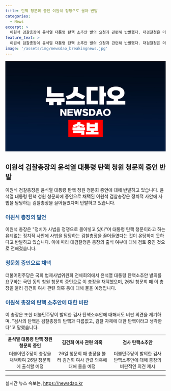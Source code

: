 ```yaml
---
title: 탄핵 청문회 증인 이원석 정쟁으로 몰아 반발
categories:
  - News
excerpt: >
  이원석 검찰총장이 윤석열 대통령 탄핵 소추안 발의 요청과 관련해 반발했다. 대검찰청은 더불어민주당 요구에 따라 윤 대통령 탄핵 청문회의 증인으로 이 총장을 선정했다. 이에 대해 이 총장은 정치적 중립성 훼손을 우려하며 고심 중이라고 밝혔다. 또한, 국민의힘은 위헌적 청문회를 비판하며 회의에서 퇴장했고, 정진석 대통령실 비서실장도 증인으로 선정됐다. 이 총장은 검사 탄핵 의견을 내며 후배 검사들에게 용기를 준다는 의견을 밝혔다.
feature_text: >
  이원석 검찰총장이 윤석열 대통령 탄핵 소추안 발의 요청과 관련해 반발했다. 대검찰청은 더불어민주당 요구에 따라 윤 대통령 탄핵 청문회의 증인으로 이 총장을 선정했다. 이에 대해 이 총장은 정치적 중립성 훼손을 우려하며 고심 중이라고 밝혔다. 또한, 국민의힘은 위헌적 청문회를 비판하며 회의에서 퇴장했고, 정진석 대통령실 비서실장도 증인으로 선정됐다. 이 총장은 검사 탄핵 의견을 내며 후배 검사들에게 용기를 준다는 의견을 밝혔다.
image: '/assets/img/newsdao_breakingnews.jpg'
---
```


<p><img src="/assets/img/newsdao_breakingnews.jpg" alt="ontimetimes 속보" /></p>

<h2 data-ke-size="size26">이원석 검찰총장의 윤석열 대통령 탄핵 청원 청문회 증언 반발</h2>

<p data-ke-size="size16">이원석 검찰총장은 윤석열 대통령 탄핵 청원 청문회 증언에 대해 반발하고 있습니다. 윤석열 대통령 탄핵 청원 청문회에 증인으로 채택된 이원석 검찰총장은 정치적 사안에 사법을 담당하는 검찰총장을 끌어들였다며 반발하고 있습니다.</p>

<h3><b><span style="color: #1a5490;">이원석 총장의 발언</span></b></h3>

<p data-ke-size="size16">이원석 총장은 "정치가 사법을 정쟁으로 몰아넣고 있다"며 대통령 탄핵 청문이라고 하는 유례없는 정치적 사안에 사법을 담당하는 검찰총장을 끌어들였다는 것이 온당하지 못하다고 반발하고 있습니다. 이에 따라 대검찰청은 총장의 출석 여부에 대해 검토 중인 것으로 전해졌습니다.</p>

<h3><b><span style="color: #1a5490;">청문회 증인으로 채택</span></b></h3>

<p data-ke-size="size16">더불어민주당은 국회 법제사법위원회 전체회의에서 윤석열 대통령 탄핵소추안 발의를 요구하는 국민 동의 청원 청문회 증인으로 이 총장을 채택했으며, 26일 청문회 때 이 총장을 불러 김건희 여사 관련 의혹 등에 대해 물을 예정입니다.</p>

<h3><b><span style="color: #1a5490;">이원석 총장의 탄핵 소추안에 대한 비판</span></b></h3>

<p data-ke-size="size16">이 총장은 또한 더불민주당이 발의한 검사 탄핵소추안에 대해서도 비판 의견을 제기하며, "검사의 탄핵은 검찰총장의 탄핵과 다름없고, 검찰 자체에 대한 탄핵이라고 생각한다"고 말했습니다.</p>

<table>
    <tbody>
        <tr>
            <td style="text-align: center; height: 17px;"><b>윤석열 대통령 탄핵 청원 청문회 증인</b></td>
            <td style="text-align: center; height: 17px;"><b>김건희 여사 관련 의혹</b></td>
            <td style="text-align: center; height: 17px;"><b>검사 탄핵소추안</b></td>
        </tr>
        <tr>
            <td style="text-align: center; height: 17px;">더불어민주당이 총장을 채택하여 26일 청문회에 출석할 예정</td>
            <td style="text-align: center; height: 17px;">26일 청문회 때 총장을 불러 김건희 여사 관련 의혹에 대해 물을 예정</td>
            <td style="text-align: center; height: 17px;">더불민주당이 발의한 검사 탄핵소추안에 대해 총장의 비판적인 의견 제시</td>
        </tr>
    </tbody>
</table>

<p><hr></p>
실시간 뉴스 속보는, <a href="https://newsdao.kr" rel="dofollow">https://newsdao.kr</a>


